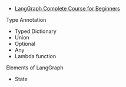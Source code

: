 - [LangGraph Complete Course for Beginners](https://www.youtube.com/watch?v=jGg_1h0qzaM)


Type Annotation
- Typed Dictionary
- Union
- Optional
- Any
- Lambda function

Elements of LangGraph
- State
